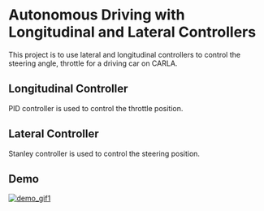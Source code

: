 # Autonomous Driving with Longitudinal and Lateral Controllers

This project is to use lateral and longitudinal controllers to control the steering angle, throttle for a driving car on CARLA.

## Longitudinal Controller

PID controller is used to control the throttle position.

## Lateral Controller

Stanley controller is used to control the steering position. 

## Demo

[![demo_gif1](https://gifs.com/gif/carla-demo-p8ppxr)](https://www.youtube.com/watch?v=5HUPR2T8UGE)
